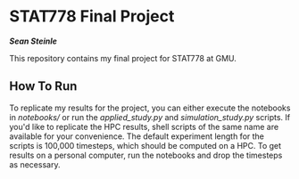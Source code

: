 # STAT778 Final Project
***Sean Steinle***

This repository contains my final project for STAT778 at GMU.

## How To Run

To replicate my results for the project, you can either execute the notebooks in *notebooks/* or run the *applied_study.py* and *simulation_study.py* scripts. If you'd like to replicate the HPC results, shell scripts of the same name are available for your convenience. The default experiment length for the scripts is 100,000 timesteps, which should be computed 
on a HPC. To get results on a personal computer, run the notebooks and drop the timesteps as necessary.